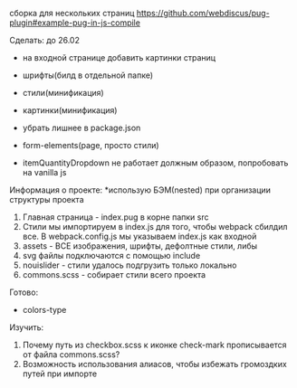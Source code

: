 сборка для нескольких страниц https://github.com/webdiscus/pug-plugin#example-pug-in-js-compile

Сделать:
до 26.02

- на входной странице добавить картинки страниц
- шрифты(билд в отдельной папке)
- стили(минификация)
- картинки(минификация)
- убрать лишнее в package.json
- form-elements(page, просто стили)

- itemQuantityDropdown не работает должным образом, попробовать на vanilla js

Информация о проекте:
\*использую БЭМ(nested) при организации структуры проекта

1. Главная страница - index.pug в корне папки src
2. Стили мы импортируем в index.js для того, чтобы webpack сбилдил все. В webpack.config.js мы указываем index.js как входной
3. assets - ВСЕ изображения, шрифты, дефолтные стили, либы
4. svg файлы подключаются с помощью include
5. nouislider - стили удалось подгрузить только локально
6. commons.scss - собирает стили всего проекта

Готово:

- colors-type

Изучить:

1. Почему путь из checkbox.scss к иконке check-mark прописывается от файла commons.scss?
2. Возможность использования алиасов, чтобы избежать громоздких путей при импорте
